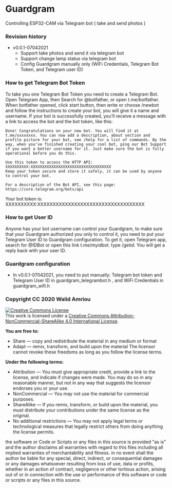 # Guardgram
Controlling ESP32-CAM via Telegram bot ( take and send photos )

### Revision history

* v0.0.1-07042021
  - Support take photos and send it via telegram bot
  - Support change lamp status via telegram bot
  - Config Guardgram manually only (WiFi Credentials, Telegram Bot Token, and Telegram user ID)

### How to get Telegram Bot Token
To take you one Telegram Bot Token you need to create a Telegram Bot. Open Telegram App, then Search for @botfather, or open t.me/botfather.
When botfather opened, click start button,  then write or choose /newbot and follow the instructions to create your bot, you will give it a name and username. If your bot is successfully created, you’ll receive a message with a link to access the bot and the bot token, like this:

```
Done! Congratulations on your new bot. You will find it at t.me/xxxxxxxx. You can now add a description, about section and profile picture for your bot, see /help for a list of commands. By the way, when you've finished creating your cool bot, ping our Bot Support if you want a better username for it. Just make sure the bot is fully operational before you do this.

Use this token to access the HTTP API:
XXXXXXXXXX:XXXXXXXXXXXXXXXXXXXXXXXXXXXXXXXXXXX
Keep your token secure and store it safely, it can be used by anyone to control your bot.

For a description of the Bot API, see this page: https://core.telegram.org/bots/api
```
Your bot token is: XXXXXXXXXX:XXXXXXXXXXXXXXXXXXXXXXXXXXXXXXXXXXX

### How to get User ID
Anyone has your bot username can control your Guardgram, to make sure that your Guardgram authorized you only to control it, you need to put your Telegram User ID to Guardgram configuration.
To get it, open Telegram app, search for @IDBot or open this link t.me/myidbot. type /getid. You will get a reply back with your user ID. 

### Guardgram configuration 
* In v0.0.1-07042021, you need to put manually: Telegram bot token and Telegram User ID in guardgram_telegrambot.h , and WiFi Credentials in guardgram_wifi.h

### Copyright CC 2020 Walid Amriou

<a rel="license" href="http://creativecommons.org/licenses/by-nc-sa/4.0/"><img alt="Creative Commons License" style="border-width:0" src="https://i.creativecommons.org/l/by-nc-sa/4.0/88x31.png" /></a><br />This work is licensed under a <a rel="license" href="http://creativecommons.org/licenses/by-nc-sa/4.0/">Creative Commons Attribution-NonCommercial-ShareAlike 4.0 International License</a>.

__You are free to:__
  * Share — copy and redistribute the material in any medium or format
  * Adapt — remix, transform, and build upon the material
The licensor cannot revoke these freedoms as long as you follow the license terms.  

__Under the following terms:__
  * Attribution — You must give appropriate credit, provide a link to the license, and indicate if changes were made. You may do so in any reasonable manner, but not in any way that suggests the licensor endorses you or your use.
  * NonCommercial — You may not use the material for commercial purposes.
  * ShareAlike — If you remix, transform, or build upon the material, you must distribute your contributions under the same license as the original.
  * No additional restrictions — You may not apply legal terms or technological measures that legally restrict others from doing anything the license permits.


the software or Code or Scripts or any files in this source is provided "as is" and the author disclaims all warranties with regard to this files including all implied warranties of merchantability and fitness. in no event shall the author be liable for any special, direct, indirect, or consequential damages or any damages whatsoever resulting from loss of use, data or profits, whether in an action of contract, negligence or other tortious action, arising out of or in connection with the use or performance of this software or code or scripts or any files in this source.
